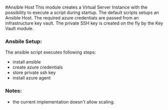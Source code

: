 #Ansible Host
This module creates a Virtual Server Instance with the possibility to execute a script during startup.
The default scripts setups an Ansible Host. The required azure credentials are passed from an infrastructure key vault. 
The private SSH key is created on the fly by the Key Vault module.

### Ansbile Setup:
The ansible script executes following steps: 

- install ansible
- create azure credentials 
- store private ssh key
- install azure agent 

### Notes:

- the current implementation doesn't allow scaling.
